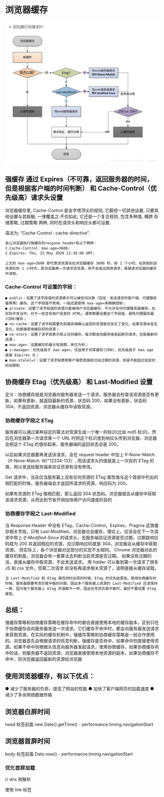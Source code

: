 # 浏览器缓存

![图片](../img/cache.webp)

## 强缓存 通过 Expires（不可靠，返回服务器的时间，但是根据客户端的时间判断） 和 Cache-Control（优先级高）请求头设置

浏览器缓存里, Cache-Control 是金字塔顶尖的规则, 它藐视一切其他设置, 只要其他设置与其抵触, 一律覆盖之.不仅如此, 它还是一个复合规则, 包含多种值, 横跨 存储策略, 过期策略 两种, 同时在请求头和响应头都可设置.

语法为: “Cache-Control : cache-directive”.

```
会让浏览器执行强缓存的respone header有以下两种：
1.Cache-Control：max-age=3600;
2.Expires: Thu, 25 May 2020 12:30:00 GMT;

上文的 max-age=3600 即代表该资源会在浏览器缓存 3600 秒，即 1 个小时。在获取到该资源后的 1 小时内，若浏览器再一次请求该资源，将不会发出网络请求，直接读浏览器的缓存中读取。

```

### Cache-Control 可设置的字段：

```
● public：设置了该字段值的资源表示可以被任何对象（包括：发送请求的客户端、代理服务器等等）缓存。这个字段值不常用，一般还是使用 max-age=来精确控制；
● private：设置了该字段值的资源只能被用户浏览器缓存，不允许任何代理服务器缓存。在实际开发当中，对于一些含有用户信息的 HTML，通常都要设置这个字段值，避免代理服务器(CDN)缓存；
● no-cache：设置了该字段需要先和服务端确认返回的资源是否发生了变化，如果资源未发生变化，则直接使用缓存好的资源；
● no-store：设置了该字段表示禁止任何缓存，每次都会向服务端发起新的请求，拉取最新的资源；
● max-age=：设置缓存的最大有效期，单位为秒；
● s-maxage=：优先级高于 max-age=，仅适用于共享缓存(CDN)，优先级高于 max-age 或者 Expires 头；
● max-stale[=]：设置了该字段表明客户端愿意接收已经过期的资源，但是不能超过给定的时间限制
```

## 协商缓存 Etag（优先级高） 和 Last-Modified 设置

定义：协商缓存就是浏览器向服务器发送一个请求，服务器会检查该资源是否有更新，如果有更新，就返回最新的资源，状态码 200，如果没有更新，状态码 304，不返回资源，浏览器从缓存中读取资源。

### 协商缓存字段之 ETag

服务器可以通过某种自定的算法对资源生成一个唯一的标识(比如 md5 标识)，然后在浏览器第一次请求某一个 URL 时把这个标识放到响应头传到浏览器，浏览器会把这个 ETag 的值存起来，服务器端的返回状态会是 200。

以后如果浏览器要再发送该请求，会在 request header 中加上 If-None-Match（If-None-Match: W/"12334-132）, 而该请求头的值就是上一次存的 ETag 的值，用以发送给服务端来验证资源有没有修改。

Get 请求中，当且仅当服务器上没有任何资源的 ETag 属性值与这个首部中列出的相匹配的时候，服务器端会才返回所请求的资源，响应码为 200。

如果有资源的 ETag 值相匹配，那么返回 304 状态码。浏览器就会从缓存中获取该请求资源，从而达到节省开销加快用户访问速度的目的

### 协商缓存字段之 Last-Modified

当 Response Header 中没有 ETag，Cache-Control，Expires，Pragma 这类缓存相关字段，只有 Last-Modified，浏览器也会缓存，理论上，应该会在下一次请求中带上
_If-Modified-Since_
的请求头，去服务端验证资源是否过期，过期就响应码就为 200 并返回相应的资源，没过期响应码就是 304，浏览器会从缓存中获取资源。
但实际上，各个浏览器对这部分的实现不太相同。
Chrome 浏览器对此的缓存机制是，浏览器会有一套算法去判断当前资源是否过期。
如果没有过期的话，直接从缓存中取资源，不会发送请求。
用 fiddler 可以看到第一次请求了很多 JS 和 css 文件，但第二次请求 却没有再请求相关资源了，说明直接从缓存读取。

```
当 Last-Modified 和 Etag 属性同时出现的时候，Etag 的优先级更高。使用协商缓存的时候，服务器需要考虑负载平衡的问题，因此多个服务器上资源的 Last-Modified 应该保持一致，因为每个服务器上 Etag 的值都不一样，因此在考虑负载平衡时，最好不要设置 Etag 属性。
```

## 总结：

强缓存策略和协商缓存策略在缓存命中时都会直接使用本地的缓存副本，区别只在于协商缓存会向服务器发送一次请求。它们缓存不命中时，都会向服务器发送请求来获取资源。在实际的缓存机制中，强缓存策略和协商缓存策略是一起合作使用的。浏览器首先会根据请求的信息判断，强缓存是否命中，如果命中则直接使用资源。如果不命中则根据头信息向服务器发起请求，使用协商缓存，如果协商缓存命中的话，则服务器不返回资源，浏览器直接使用本地资源的副本，如果协商缓存不命中，则浏览器返回最新的资源给浏览器

## 使用浏览器缓存，有以下优点：

● 减少了服务器的负担，提高了网站的性能
● 加快了客户端网页的加载速度
● 减少了多余网络数据传输

## 浏览器白屏时间

head 标签前面 new Date().getTime() - performance.timing.navigationStart

## 浏览器首屏时间

body 标签前面 Date.now() - performance.timing.navigationStart

### 优化首屏加载

// dns 预解析

<meta http-equiv="x-dns-prefetch-control" content="on" />
使用 link 标签

<link rel="dns-prefetch" href="https://www.baidu.com" />
